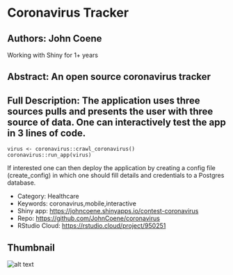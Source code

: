 # Coronavirus Tracker

## Authors: John Coene

Working with Shiny for 1+ years

## Abstract: An open source coronavirus tracker

## Full Description: The application uses three sources pulls and presents the user with three source of data. One can interactively test the app in 3 lines of code.

```
virus <- coronavirus::crawl_coronavirus()
coronavirus::run_app(virus)
```

If interested one can then deploy the application by creating a config file (create_config) in which one should fill details and credentials to a Postgres database.

- Category: Healthcare
- Keywords: coronavirus,mobile,interactive
- Shiny app: https://johncoene.shinyapps.io/contest-coronavirus
- Repo: https://github.com/JohnCoene/coronavirus
- RStudio Cloud: https://rstudio.cloud/project/950251

## Thumbnail
![alt text](https://community.rstudio.com/uploads/default/optimized/3X/f/f/ff19074abf10b1697f96cc7e95a30adae5ca7402_2_396x240.png)
